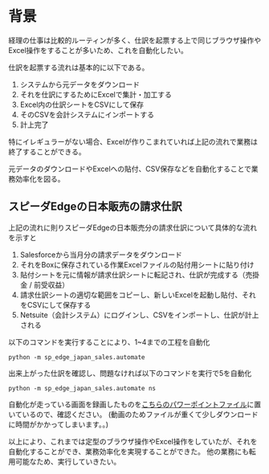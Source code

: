 # 背景
経理の仕事は比較的ルーティンが多く、仕訳を起票する上で同じブラウザ操作やExcel操作をすることが多いため、これを自動化したい。

仕訳を起票する流れは基本的に以下である。
1. システムから元データをダウンロード
2. それを仕訳にするためにExcelで集計・加工する
3. Excel内の仕訳シートをCSVにして保存
4. そのCSVを会計システムにインポートする
5. 計上完了

特にイレギュラーがない場合、Excelが作りこまれていれば上記の流れで業務は終了することができる。

元データのダウンロードやExcelへの貼付、CSV保存などを自動化することで業務効率化を図る。

## スピーダEdgeの日本販売の請求仕訳
上記の流れに則りスピーダEdgeの日本販売分の請求仕訳について具体的な流れを示すと

1. Salesforceから当月分の請求データをダウンロード
2. それをBoxに保存されている作業Excelファイルの貼付用シートに貼り付け
3. 貼付シートを元に情報が請求仕訳シートに転記され、仕訳が完成する（売掛金 / 前受収益）
4. 請求仕訳シートの適切な範囲をコピーし、新しいExcelを起動し貼付、それをCSVにして保存する
5. Netsuite（会計システム）にログインし、CSVをインポートし、仕訳が計上される

以下のコマンドを実行することにより、1~4までの工程を自動化

```
python -m sp_edge_japan_sales.automate
```

出来上がった仕訳を確認し、問題なければ以下のコマンドを実行で5を自動化

```
python -m sp_edge_japan_sales.automate ns
```

自動化が走っている画面を録画したものを[こちらのパワーポイントファイル](./demo_automation_capture.pptx)に置いているので、確認ください。
(動画のためファイルが重くて少しダウンロードに時間がかかってしまいます。。)

以上により、これまでは定型のブラウザ操作やExcel操作をしていたが、それを自動化することができ、業務効率化を実現することができた。
他の業務にも転用可能なため、実行していきたい。
